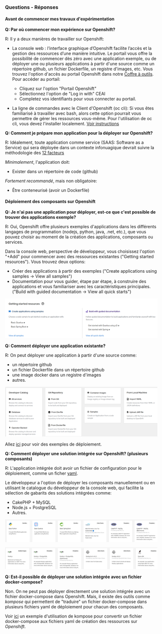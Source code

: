 ### Questions - Réponses

#### Avant de commencer mes travaux d'expérimentation

**Q: Par où commencer mon expérience sur Openshift?**

R: Il y a deux manières de travailler sur Openshift:
- La console web : l’interface graphique d’Openshift facilite l’accès et la gestion des ressources d’une manière intuitive. Le portail vous offre la possibilité de commencer dès zéro avec une application exemple, ou de déployer une ou plusieurs applications à partir d'une source comme un répertoire github, un fichier Dockerfile, un registre d'images, etc. Vous trouvez l'option d'accès au portail Openshift dans notre [Coffre à outils](https://ceai.cqen.ca/coffre-a-outils/index.html).
Pour accéder au portail:
    - Cliquez sur l'option "Portail Openshift" 
    - Sélectionnez l'option de "Log in with" CEAI
    - Completez vos identifiants pour vous connecter au portail.

- La ligne de commandes avec le Client d'Openshift (oc cli): Si vous êtes familiarisé à travailler avec bash, alors cette option pourrait vous permettre de gérer les ressources vous-même. Pour l'utilisation de oc cli, vous devez l'installer localement. [Voir instructions](Readme-HandsOn.md#installation-de-oc-cli)

**Q: Comment je prépare mon application pour la déployer sur Openshift?**

R: Idéalement, toute application comme service (SAAS: Software as a Service) qui sera déployée dans un contexte infonuagique devrait suivre la méthodologie des [12 facteurs](https://12factor.net/)

<i>Minimalement</i>, l'application doit:

- Exister dans un répertoire de code (github)
  
<i>Fortement recommandé</i>, mais non obligatoire:
- Être conteneurisé (avoir un Dockerfile)

#### Déploiement des composants sur Openshift

**Q: Je n'ai pas une application pour déployer, est-ce que c'est possible de trouver des applications exemple?**

R: Oui, Openshift offre plusieurs exemples d'applications dans les différents langages de programmation (nodejs, python, java, .net, etc.), que vous pouvez choisir au moment de la création des applications, composants ou services.

Dans la console web, perspective de développeur, vous choisissez l'option "+Add" pour commencer avec des ressources existantes ("Getting started resources"). Vous trouvez deux options:
- Créer des applications à partir des exemples ("Create applications using samples -> View all samples")
- Documentation pour vous guider, étape par étape, à construire des applications et vous familiariser avec les caractéristiques principales. ("Build with guided documentation -> View all quick starts")

![ocp-web-getting-started-resources](images/ocp-web-console-add-started-resource.png)

**Q: Comment déployer une application existante?**

R: On peut déployer une application à partir d'une source comme:
- un répertoire github
- un fichier Dockerfile dans un répertoire github
- une image docker dans un registre d'images
- autres.

![ocp-web-add-resource-from-source](images/ocp-web-console-add-resrouce-from-source.png)

Allez [ici](README.md#exemples-de-déploiement) pour voir des exemples de déploiement.

**Q: Comment déployer une solution intégrée sur Openshift? (plusieurs composants)**

R: L'application intégrée doit avoir un fichier de configuration pour le déploiement, comme un ficher [yaml](https://yaml.org/). 

Le développeur a l'option de déployer les composants manuellement ou en utilisant le catalogue du développeur de la console web, qui facilite la sélection de gabarits des solutions intégrées comme:
- CakePHP + MySQL
- Node.js + PostgreSQL
- Autres.

![ocp-web-dev-catalog-php-mysql](images/ocp-web-console-dev-catalog-php.png)

![ocp-web-dev-catalog-nodejs-postgreSQL](images/ocp-web-console-dev-catalog-nodejs.png)


**Q: Est-il possible de déployer une solution intégrée avec un fichier docker-compose?**

Non. On ne peut pas déployer directement une solution intégrée avec un fichier docker-compose dans Openshift.
Mais, il existe des outils comme *kompose* qui permettent de "traduire" un fichier docker-compose dans plusieurs fichiers yaml de déploiement pour chacun des composants.

Voir [ici](../kompose/README.md#openshift) un exemple d'utilisation de kompose pour convertir un fichier docker-compose aux fichiers yaml de création des ressources sur *Openshift*.
